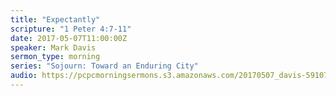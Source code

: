 ```yaml
---
title: "Expectantly"
scripture: "1 Peter 4:7-11"
date: 2017-05-07T11:00:00Z
speaker: Mark Davis
sermon_type: morning
series: "Sojourn: Toward an Enduring City"
audio: https://pcpcmorningsermons.s3.amazonaws.com/20170507_davis-59107b3ef3dfd.mp3 
---
```



